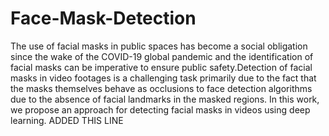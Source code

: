# Face-Mask-Detection
The use of facial masks in public spaces has become a social obligation since the wake of the COVID-19 global
pandemic and the identification of facial masks can be imperative to ensure public safety.Detection of facial
masks in video footages is a challenging task primarily due to the fact that the masks themselves behave as
occlusions to face detection algorithms due to the absence of facial landmarks in the masked regions. In this
work, we propose an approach for detecting facial masks in videos using deep learning.
ADDED THIS LINE

